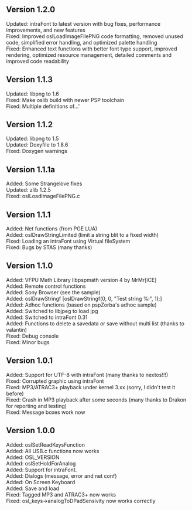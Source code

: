 ## Version 1.2.0

Updated: intraFont to latest version with bug fixes, performance improvements, and new features<br>
Fixed: Improved oslLoadImageFilePNG code formatting, removed unused code, simplified error handling, and optimized palette handling<br>
Fixed: Enhanced text functions with better font type support, improved rendering, optimized resource management, detailed comments and improved code readability<br>

## Version 1.1.3

Updated: libpng to 1.6<br>
Fixed: Make oslib build with newer PSP toolchain<br>
Fixed: Multiple definitions of...'<br>

## Version 1.1.2

Updated: libpng to 1.5<br>
Updated: Doxyfile to 1.8.6<br>
Fixed: Doxygen warnings<br>

## Version 1.1.1a

Added: Some Strangelove fixes<br>
Updated: zlib 1.2.5<br>
Fixed: oslLoadImageFilePNG.c<br>

## Version 1.1.1

Added: Net functions (from PGE LUA)<br>
Added: oslDrawStringLimited (limit a string blit to a fixed width)<br>
Fixed: Loading an intraFont using Virtual fileSystem<br>
Fixed: Bugs by STAS (many thanks)<br>

## Version 1.1.0

Added: VFPU Math Library libpspmath version 4 by MrMr[iCE]<br>
Added: Remote control functions<br>
Added: Sony Browser (see the sample)<br>
Added: oslDrawStringf [oslDrawStringf(0, 0, "Test string %i", 1);]<br>
Added: Adhoc functions (based on pspZorba's adhoc sample)<br>
Added: Switched to libjpeg to load jpg<br>
Added: Switched to intraFont 0.31<br>
Added: Functions to delete a savedata or save without multi list (thanks to valantin)<br>
Fixed: Debug console<br>
Fixed: Minor bugs<br>

## Version 1.0.1

Added: Support for UTF-8 with intraFont (many thanks to nextos!!!)<br>
Fixed: Corrupted graphic using intraFont<br>
Fixed: MP3/ATRAC3+ playback under kernel 3.xx (sorry, I didn't test it before)<br>
Fixed: Crash in MP3 playback after some seconds (many thanks to Drakon for reporting and testing)<br>
Fixed: Message boxes work now<br>

## Version 1.0.0

Added: oslSetReadKeysFunction<br>
Added: All USB.c functions now works<br>
Added: OSL_VERSION<br>
Added: oslSetHoldForAnalog<br>
Added: Support for intraFont.<br>
Added: Dialogs (message, error and net conf)<br>
Added: On Screen Keyboard<br>
Added: Save and load<br>
Fixed: Tagged MP3 and ATRAC3+ now works<br>
Fixed: osl_keys->analogToDPadSensivity now works correctly<br>
